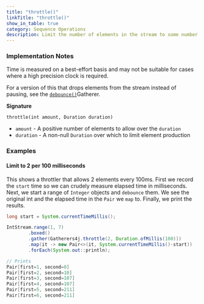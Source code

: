 ```yaml
---
title: "throttle()"
linkTitle: "throttle()"
show_in_table: true
category: Sequence Operations
description: Limit the number of elements in the stream to some number per period. When the limit is reached consumption is paused until a new period starts and the count resets.
---
```



### Implementation Notes

Time is measured on a best-effort basis and may not be suitable for cases where a high precision clock is required.

For a version of this that drops elements from the stream instead of pausing, see the [`debounce()`](/gatherers/filtering-and-selection/debounce/)Gatherer. 

**Signature**

`throttle(int amount, Duration duration)`

* `amount` - A positive number of elements to allow over the `duration`
* `duration` - A non-null `Duration` over which to limit element production

### Examples

#### Limit to 2 per 100 milliseconds

This shows a throttler that allows 2 elements every 100ms. First we record the `start` time so we can crudely measure elapsed time in milliseconds.
Next, we start a range of `Integer` objects and `debounce` them. We see the original int and the elapsed time in the `Pair` we `map` to. Finally,
we print the results.

```java
long start = System.currentTimeMillis();

IntStream.range(1, 7)
        .boxed()
        .gather(Gatherers4j.throttle(2, Duration.ofMillis(100)))
        .map(it -> new Pair<>(it, System.currentTimeMillis()-start))
        .forEach(System.out::println);

// Prints
Pair[first=1, second=0]
Pair[first=2, second=10]
Pair[first=3, second=107]
Pair[first=4, second=107]
Pair[first=5, second=211]
Pair[first=6, second=211]
```

